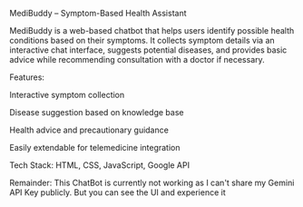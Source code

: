 MediBuddy – Symptom-Based Health Assistant

MediBuddy is a web-based chatbot that helps users identify possible health conditions based on their symptoms. It collects symptom details via an interactive chat interface, suggests potential diseases, and provides basic advice while recommending consultation with a doctor if necessary.

Features:

Interactive symptom collection

Disease suggestion based on knowledge base

Health advice and precautionary guidance

Easily extendable for telemedicine integration

Tech Stack: HTML, CSS, JavaScript, Google API

Remainder: This ChatBot is currently not working as I can't share my Gemini API Key publicly. But you can see the UI and experience it
